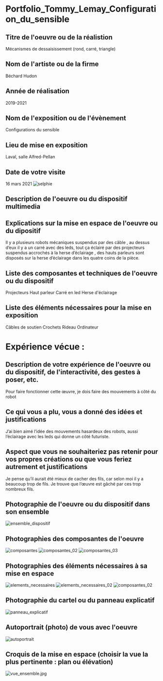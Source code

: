 # Portfolio_Tommy_Lemay_Configuration_du_sensible
## Titre de l'oeuvre ou de la réalistion
Mécanismes de dessaisissement (rond, carré, triangle)
## Nom de l'artiste ou de la firme 
Béchard Hudon
## Année de réalisation
2019-2021
## Nom de l'exposition ou de l'évènement
Configurations du sensible
## Lieu de mise en exposition
Laval, salle Alfred-Pellan
## Date de votre visite
16 mars 2021
![selphie](BIAN_Intensive_Care_Unit/photographies/selphie.jpg)
## Description de l'oeuvre ou du dispositif multimedia

## Explications sur la mise en espace de l'oeuvre ou du dipositif
Il y a plusieurs robots mécaniques suspendus par des câble , au dessus d’eux il y a un carré avec des leds, tout ça éclairé par des projecteurs suspendus accrochés à la herse d’éclairage , des hauts parleurs sont disposés sur la herse d’éclairage dans les quatre coins de la pièce.
## Liste des composantes et techniques de l'oeuvre ou du dispositif
Projecteurs
Haut parleur
Carré en led 
Herse d'éclairage
## Liste des éléments nécessaires pour la mise en exposition
Câbles de soutien 
Crochets 
Rideau 
Ordinateur
# Expérience vécue :

## Description de votre expérience de l'oeuvre ou du dispositif, de l'interactivité, des gestes à poser, etc.
Pour faire fonctionner cette œuvre, je dois faire des mouvements à côté du robot
## Ce qui vous a plu, vous a donné des idées et justifications
J’ai bien aimé l’idée des mouvements hasardeux des robots, aussi l’éclairage avec les leds qui donne un côté futuriste.
## Aspect que vous ne souhaiteriez pas retenir pour vos propres créations ou que vous feriez autrement et justifications
Je pense qu’il aurait été mieux de cacher des fils, car selon moi il y a beaucoup trop de fils. Je trouve que l’œuvre est gâché par ces trop nombreux fils.

## Photographie de l'oeuvre ou du dispositif dans son ensemble
![ensemble_dispositif](BIAN_Intensive_Care_Unit/photographies/ensemble_dispositif.jpg)
## Photographies des composantes de l'oeuvre
![composantes](BIAN_Intensive_Care_Unit/photographies/composantes.jpg)
![composantes_02](BIAN_Intensive_Care_Unit/photographies/composantes_02.jpg)
![composantes_03](BIAN_Intensive_Care_Unit/photographies/composantes_03.jpg)
## Photographies des éléments nécessaires à sa mise en espace
![elements_necessaires](BIAN_Intensive_Care_Unit/photographies/elements_necessaires.jpg)
![elements_necessaires_02](BIAN_Intensive_Care_Unit/photographies/elements_necessaires_02.jpg)
![composantes_02](BIAN_Intensive_Care_Unit/photographies/composantes_02.jpg)
## Photographie du cartel ou du panneau explicatif
![panneau_explicatif](BIAN_Intensive_Care_Unit/photographies/panneau_explicatif.jpg)
## Autoportrait (photo) de vous avec l'oeuvre
![autoportrait](BIAN_Intensive_Care_Unit/photographies/autoportrait.jpg)
## Croquis de la mise en espace (choisir la vue la plus pertinente : plan ou élévation)
![vue_ensemble.jpg](BIAN_Intensive_Care_Unit/photographies/vue_ensemble.jpg)
